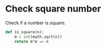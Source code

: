 # Check square number

Check if a number is square:

```.py
def is_square(n):
    m = int(math.sqrt(n))
    return m*m == n
```
